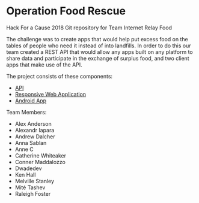 # Operation Food Rescue

Hack For a Cause 2018 Git repository for Team Internet Relay Food

The challenge was to create apps that would help put excess food on the tables of people who 
need it instead of into landfills.  In order to do this our team created a REST API that would 
allow any apps built on any platform to share data and participate in the exchange of surplus 
food, and two client apps that make use of the API.

The project consists of these components:
* [API](api/node)
* [Responsive Web Application](responsive-site)
* [Android App](android)

Team Members:
* Alex Anderson
* Alexandr Iapara
* Andrew Dalcher
* Anna Sablan
* Anne C
* Catherine Whiteaker
* Conner Maddalozzo
* Dwadedev
* Ken Hall
* Melville Stanley
* Mité Tashev
* Raleigh Foster
